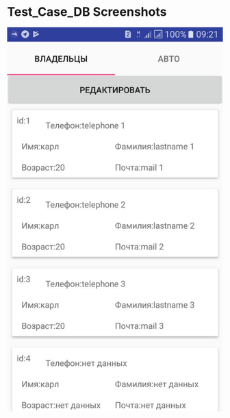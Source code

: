 # Test_Case_DB Screenshots
![Image alt](https://github.com/Karl-Sikorsky/Test_Case_DB/raw/master/1.jpg)
